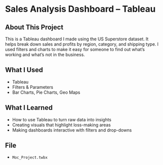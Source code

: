# Sales Analysis Dashboard – Tableau

## About This Project
This is a Tableau dashboard I made using the US Superstore dataset. It helps break down sales and profits by region, category, and shipping type. I used filters and charts to make it easy for someone to find out what’s working and what’s not in the business.

## What I Used
- Tableau
- Filters & Parameters 
- Bar Charts, Pie Charts, Geo Maps

## What I Learned
- How to use Tableau to turn raw data into insights
- Creating visuals that highlight loss-making areas
- Making dashboards interactive with filters and drop-downs

## File
- `Moc_Project.twbx`
